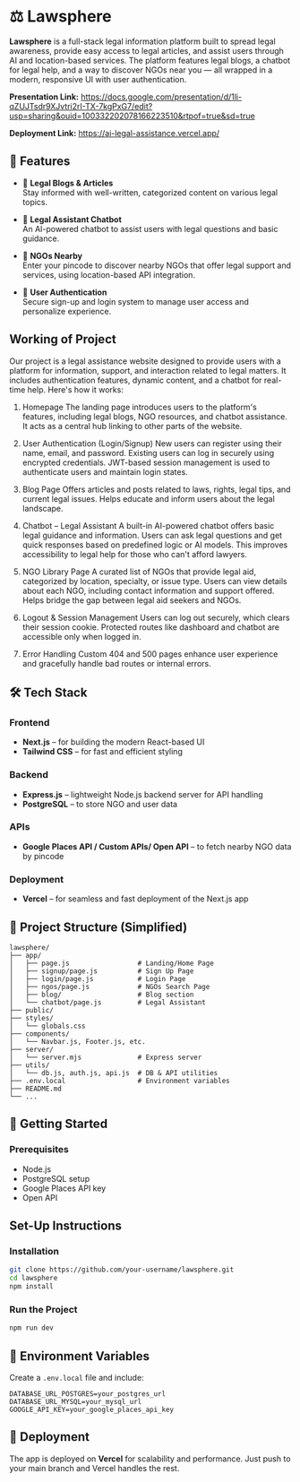 # ⚖️ Lawsphere

**Lawsphere** is a full-stack legal information platform built to spread legal awareness, provide easy access to legal articles, and assist users through AI and location-based services. The platform features legal blogs, a chatbot for legal help, and a way to discover NGOs near you — all wrapped in a modern, responsive UI with user authentication.

**Presentation Link:** https://docs.google.com/presentation/d/1li-qZUJTsdr9XJvtri2rI-TX-7kgPxG7/edit?usp=sharing&ouid=100332202078166223510&rtpof=true&sd=true

**Deployment Link:** https://ai-legal-assistance.vercel.app/
## 🌟 Features

- 📰 **Legal Blogs & Articles**  
  Stay informed with well-written, categorized content on various legal topics.

- 🤖 **Legal Assistant Chatbot**  
  An AI-powered chatbot to assist users with legal questions and basic guidance.

- 📍 **NGOs Nearby**  
  Enter your pincode to discover nearby NGOs that offer legal support and services, using location-based API integration.

- 🔐 **User Authentication**  
  Secure sign-up and login system to manage user access and personalize experience.

## Working of Project

Our project is a legal assistance website designed to provide users with a platform for information, support, and interaction related to legal matters. It includes authentication features, dynamic content, and a chatbot for real-time help. Here's how it works:

1. Homepage
The landing page introduces users to the platform's features, including legal blogs, NGO resources, and chatbot assistance.
It acts as a central hub linking to other parts of the website.

2. User Authentication (Login/Signup)
New users can register using their name, email, and password.
Existing users can log in securely using encrypted credentials.
JWT-based session management is used to authenticate users and maintain login states.

3. Blog Page
Offers articles and posts related to laws, rights, legal tips, and current legal issues.
Helps educate and inform users about the legal landscape.

4. Chatbot – Legal Assistant
A built-in AI-powered chatbot offers basic legal guidance and information.
Users can ask legal questions and get quick responses based on predefined logic or AI models.
This improves accessibility to legal help for those who can't afford lawyers.

5. NGO Library Page
A curated list of NGOs that provide legal aid, categorized by location, specialty, or issue type.
Users can view details about each NGO, including contact information and support offered.
Helps bridge the gap between legal aid seekers and NGOs.

6.  Logout & Session Management
Users can log out securely, which clears their session cookie.
Protected routes like dashboard and chatbot are accessible only when logged in.

7. Error Handling
Custom 404 and 500 pages enhance user experience and gracefully handle bad routes or internal errors.

## 🛠️ Tech Stack

### Frontend
- **Next.js** – for building the modern React-based UI  
- **Tailwind CSS** – for fast and efficient styling  

### Backend
- **Express.js** – lightweight Node.js backend server for API handling  
- **PostgreSQL** – to store NGO and user data  

### APIs
- **Google Places API / Custom APIs/ Open API** – to fetch nearby NGO data by pincode  

### Deployment
- **Vercel** – for seamless and fast deployment of the Next.js app  

## 🔧 Project Structure (Simplified)

```
lawsphere/
├── app/
│   ├── page.js                 # Landing/Home Page
│   ├── signup/page.js          # Sign Up Page
│   ├── login/page.js           # Login Page
│   ├── ngos/page.js            # NGOs Search Page
│   ├── blog/                   # Blog section
│   └── chatbot/page.js         # Legal Assistant
├── public/
├── styles/
│   └── globals.css
├── components/
│   └── Navbar.js, Footer.js, etc.
├── server/
│   └── server.mjs              # Express server
├── utils/
│   └── db.js, auth.js, api.js  # DB & API utilities
├── .env.local                  # Environment variables
├── README.md
└── ...
```

## 🚀 Getting Started

### Prerequisites

- Node.js
- PostgreSQL setup
- Google Places API key
- Open API

## Set-Up Instructions

### Installation

```bash
git clone https://github.com/your-username/lawsphere.git
cd lawsphere
npm install
```

### Run the Project

```bash
npm run dev
```

## 🔐 Environment Variables

Create a `.env.local` file and include:

```env
DATABASE_URL_POSTGRES=your_postgres_url
DATABASE_URL_MYSQL=your_mysql_url
GOOGLE_API_KEY=your_google_places_api_key
```

## 📌 Deployment

The app is deployed on **Vercel** for scalability and performance. Just push to your main branch and Vercel handles the rest.



